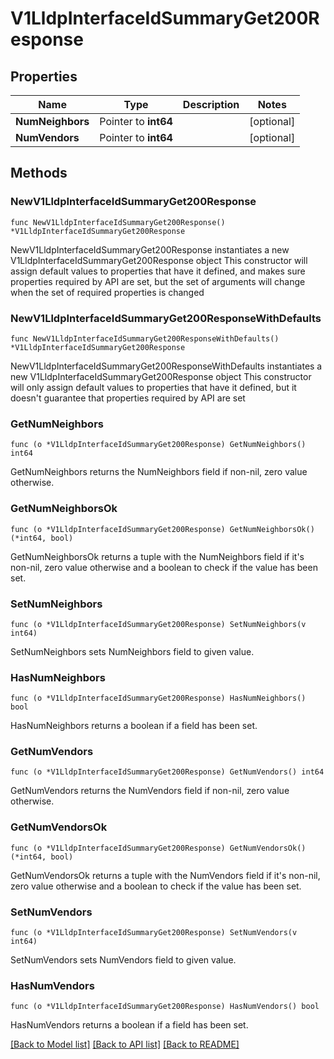 # V1LldpInterfaceIdSummaryGet200Response

## Properties

Name | Type | Description | Notes
------------ | ------------- | ------------- | -------------
**NumNeighbors** | Pointer to **int64** |  | [optional] 
**NumVendors** | Pointer to **int64** |  | [optional] 

## Methods

### NewV1LldpInterfaceIdSummaryGet200Response

`func NewV1LldpInterfaceIdSummaryGet200Response() *V1LldpInterfaceIdSummaryGet200Response`

NewV1LldpInterfaceIdSummaryGet200Response instantiates a new V1LldpInterfaceIdSummaryGet200Response object
This constructor will assign default values to properties that have it defined,
and makes sure properties required by API are set, but the set of arguments
will change when the set of required properties is changed

### NewV1LldpInterfaceIdSummaryGet200ResponseWithDefaults

`func NewV1LldpInterfaceIdSummaryGet200ResponseWithDefaults() *V1LldpInterfaceIdSummaryGet200Response`

NewV1LldpInterfaceIdSummaryGet200ResponseWithDefaults instantiates a new V1LldpInterfaceIdSummaryGet200Response object
This constructor will only assign default values to properties that have it defined,
but it doesn't guarantee that properties required by API are set

### GetNumNeighbors

`func (o *V1LldpInterfaceIdSummaryGet200Response) GetNumNeighbors() int64`

GetNumNeighbors returns the NumNeighbors field if non-nil, zero value otherwise.

### GetNumNeighborsOk

`func (o *V1LldpInterfaceIdSummaryGet200Response) GetNumNeighborsOk() (*int64, bool)`

GetNumNeighborsOk returns a tuple with the NumNeighbors field if it's non-nil, zero value otherwise
and a boolean to check if the value has been set.

### SetNumNeighbors

`func (o *V1LldpInterfaceIdSummaryGet200Response) SetNumNeighbors(v int64)`

SetNumNeighbors sets NumNeighbors field to given value.

### HasNumNeighbors

`func (o *V1LldpInterfaceIdSummaryGet200Response) HasNumNeighbors() bool`

HasNumNeighbors returns a boolean if a field has been set.

### GetNumVendors

`func (o *V1LldpInterfaceIdSummaryGet200Response) GetNumVendors() int64`

GetNumVendors returns the NumVendors field if non-nil, zero value otherwise.

### GetNumVendorsOk

`func (o *V1LldpInterfaceIdSummaryGet200Response) GetNumVendorsOk() (*int64, bool)`

GetNumVendorsOk returns a tuple with the NumVendors field if it's non-nil, zero value otherwise
and a boolean to check if the value has been set.

### SetNumVendors

`func (o *V1LldpInterfaceIdSummaryGet200Response) SetNumVendors(v int64)`

SetNumVendors sets NumVendors field to given value.

### HasNumVendors

`func (o *V1LldpInterfaceIdSummaryGet200Response) HasNumVendors() bool`

HasNumVendors returns a boolean if a field has been set.


[[Back to Model list]](../README.md#documentation-for-models) [[Back to API list]](../README.md#documentation-for-api-endpoints) [[Back to README]](../README.md)


